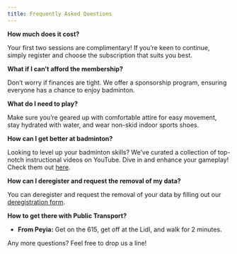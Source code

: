 ```yaml
---
title: Frequently Asked Questions
---
```


**How much does it cost?**

Your first two sessions are complimentary! If you’re keen to continue, simply register and choose the subscription that suits you best.

**What if I can’t afford the membership?**

Don’t worry if finances are tight. We offer a sponsorship program, ensuring everyone has a chance to enjoy badminton.

**What do I need to play?**

Make sure you’re geared up with comfortable attire for easy movement, stay hydrated with water, and wear non-skid indoor sports shoes.

**How can I get better at badminton?**

Looking to level up your badminton skills? We’ve curated a collection of top-notch instructional videos on YouTube. Dive in and enhance your gameplay! Check them out [here](https://www.youtube.com).

**How can I deregister and request the removal of my data?**

You can deregister and request the removal of your data by filling out our [deregistration form](https://forms.gle/X5MkupDWDiPix35W9).

**How to get there with Public Transport?**

- **From Peyia:** Get on the 615, get off at the Lidl, and walk for 2 minutes.

Any more questions? Feel free to drop us a line!
